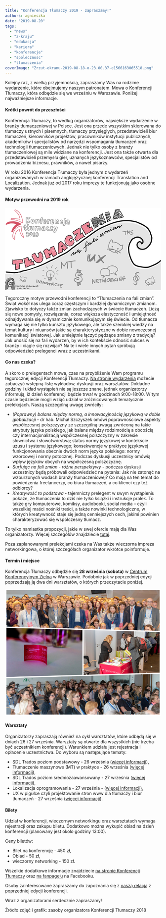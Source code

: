 ```yaml
---
title: "Konferencja Tłumaczy 2019 - zapraszamy!"
authors: agnieszka
date: "2019-08-20"
tags:
  - "news"
  - "z-kraju"
  - "edukacja"
  - "kariera"
  - "konferencje"
  - "spolecznosc"
  - "tlumaczenia"
coverImage: "Zrzut-ekranu-2019-08-18-o-23.00.37-e1566163065518.png"
---
```


Kolejny raz, z wielką przyjemnością, zapraszamy Was na rodzime wydarzenie, które
obejmujemy naszym patronatem. Mowa o Konferencji Tłumaczy, która odbędzie się we
wrześniu w Warszawie. Poniżej najważniejsze informacje.

<!--truncate-->

#### Krótki powrót do przeszłości

Konferencja Tłumaczy, to według organizatorów, największe wydarzenie w branży
tłumaczeniowej w Polsce. Jest ona przede wszystkim skierowana do tłumaczy
ustnych i pisemnych, tłumaczy przysięgłych, przedstawicieli biur tłumaczeń,
kierowników projektów, pracowników instytucji publicznych, akademików i
specjalistów od narzędzi wspomagania tłumaczeń oraz technologii tłumaczeniowych.
Jednak nie tylko osoby z branży tłumaczeniowej są mile widziane na konferencji.
Jest ona także otwarta dla przedstawicieli przemysłu gier, uznanych
językoznawców, specjalistów od prowadzenia biznesu, prawników, a nawet pisarzy.

W roku 2016 Konferencja Tłumaczy była jednym z wydarzeń organizowanych w ramach
anglojęzycznej konferencji Translation and Localization. Jednak już od 2017 roku
imprezy te funkcjonują jako osobne wydarzenia.

#### Motyw przewodni na 2019 rok

![](images/Zrzut-ekranu-2019-08-18-o-23.10.23-e1566163108587.png)

Tegoroczny motyw przewodni konferencji to “Tłumaczenia na fali zmian”. Świat
wokół nas ulega coraz częstszym i bardziej dynamicznym zmianom. Zjawisko to
dotyczy także zmian zachodzących w świecie tłumaczeń. Liczą się nowe pomysły,
rozwiązania, coraz większa elastyczność i umiejętność odnajdywania się w
dynamicznie komunikującym się świecie. Od tłumacza wymaga się nie tylko kunsztu
językowego, ale także szerokiej wiedzy na temat kultury i niuansów jakie są
charakterystyczne w dobie nowoczesnej komunikacji światowej. Jak umiejętnie
łączyć pędzące zmiany z tradycją? Jak unosić się na fali wydarzeń, by w ich
kontekście odnosić sukces w branży i ciągle się rozwijać? Na te i wiele innych
pytań spróbują odpowiedzieć prelegenci wraz z uczestnikami.

#### Co nas czeka?

A skoro o prelegentach mowa, czas na przybliżenie Wam programu tegorocznej
edycji Konferencji Tłumaczy.
[Na stronie wydarzenia](https://www.konferencjatlumaczy.pl/) możecie zobaczyć
wstępną listę wykładów, dyskusji oraz warsztatów. Dokładne godziny i układ
wystąpień nie są jeszcze znane, jednak organizatorzy informują, iż dzień
konferencji będzie trwał w godzinach 9:00-18:00. W tym czasie będziecie mogli
wziąć udział w zróżnicowanych tematycznie prelekcjach. Naszą szczególną uwagę
zwróciły:

- _(Poprawny) balans między normą, a innowacyjnością językową w dobie
  globalizacji_ - dr hab. Michał Szczyszek omówi poprawnościowe aspekty
  współczesnej polszczyzny ze szczególną uwagą zwróconą na takie atrybuty języka
  polskiego, jak balans między rodzimością a obcością czy internacjonalizacją
  współczesnej polszczyzny w zakresie słownictwa i słowotwórstwa; status normy
  językowej w kontekście uzusu i systemu językowego; konsekwencje w praktyce
  językowej funkcjonowania obecnie dwóch norm języka polskiego: normy wzorcowej
  i normy potocznej. Podczas dyskusji uczestnicy omówią wpływ języków obcych na
  współczesną polszczyznę.
- _Surfując na fali zmian - różne perspektywy_ - podczas dyskusji uczestnicy
  będą próbowali odpowiedzieć na pytania: Jak nie zatonąć na wzburzonych wodach
  branży tłumaczeniowej? Co mają na ten temat do powiedzenia freelancerzy, co
  biura tłumaczeń, a co klienci czy też odbiorcy?
- _Kreatywość to podstawa_ - tajemniczy prelegent w swym wystąpieniu pokaże, że
  tłumaczenia to dziś nie tylko książki i instrukcje pralek. To także gry
  komputerowe, komiksy, audiobooki, social media – czyli wszelkiej maści nośniki
  treści, a także nowinki technologiczne, w których kreatywność staje się jedną
  cenniejszych cech, jakimi powinien charakteryzować się współczesny tłumacz.

To tylko namiastka propozycji, jakie w swej ofercie mają dla Was organizatorzy.
Więcej szczegółów znajdziecie
[tutaj](https://www.konferencjatlumaczy.pl/program).

Poza zaplanowanymi prelekcjami czeka na Was także wieczorna impreza
networkingowa, o której szczegółach organizator wkrótce poinformuje.

#### Termin i miejsce

Konferencja Tłumaczy odbędzie się **28 września (sobota)** w
[Centrum Konferencyjnym Zielna](http://www.centrumzielna.pl/) w Warszawie.
Podobnie jak w poprzedniej edycji poprzedzają ją dwa dni warsztatów, o których
przeczytacie poniżej.

![](images/collage_kt.png)

#### Warsztaty

Organizatorzy zapraszają również na cykl warsztatów, które odbędą się w dniach
26 i 27 września.​ Warsztaty są otwarte dla wszystkich (nie trzeba być
uczestnikiem konferencji). Warunkiem udziału jest rejestracja i opłacenie
uczestnictwa. Do wyboru są następujące tematy:

- SDL Trados poziom podstawowy - 26 września
  ([więcej informacji](https://www.localize.pl/product-pol-142-Szkolenie-SDL-Trados-Warszawa-poziom-podstawowy.html)),
- Tłumaczenie maszynowe (MT) w praktyce - 26 września
  ([więcej informacji](https://www.localize.pl/product-pol-73-Tlumaczenie-maszynowe-MT-w-praktyce-Warszawa.html)),
- SDL Trados poziom średniozaawansowany - 27 września
  ([więcej informacji](https://www.localize.pl/product-pol-143-Szkolenie-SDL-Trados-Warszawa-poziom-srednio-zaawansowany.html)),
- Lokalizacja oprogramowania - 27 września -
  ([więcej informacji)](https://www.localize.pl/product-pol-84-Lokalizacja-oprogramowania-Warszawa.html),
- UX w pigułce czyli projektowanie stron www dla tłumaczy i biur tłumaczeń - 27
  września
  ([więcej informacji](https://www.localize.pl/product-pol-165-UX-w-pigulce-czyli-projektowanie-stron-WWW-dla-tlumaczy-i-biur-tlumaczen-warsztaty.html)).

#### Bilety

Udział w konferencji, wieczornym networkingu oraz warsztatach wymaga rejestracji
oraz zakupu biletu. Dodatkowo można wykupić obiad na dzień konferencji
(planowany jest około godziny 13:00).

Ceny biletów:

- Bilet na konferencję - 450 zł,
- Obiad - 50 zł,
- wieczorny networking - 150 zł.

Wszelkie dodatkowe informacje znajdziecie
[na stronie Konferencji Tłumaczy](https://www.konferencjatlumaczy.pl/) oraz
[na fanpage’u](https://www.facebook.com/KonferencjaTlumaczy/?__tn__=%2Cd%2CP-R&eid=ARBySda2GOn1vos_3voTdBVckj5-Zpoew0zdw1hOZNKNz8A1o_WqaxnOG-UoS6mAfaA0o3BdFyUZzJBo)
na Facebooku.

Osoby zainteresowane zapraszamy do zapoznania się z
[naszą relacją](http://techwriter.pl/konferencja-tlumaczy-2018-relacja/) z
poprzedniej edycji konferencji.

Wraz z organizatorami serdecznie zapraszamy!

Źródło zdjęć i grafik: zasoby organizatora Konferencji Tłumaczy 2018
